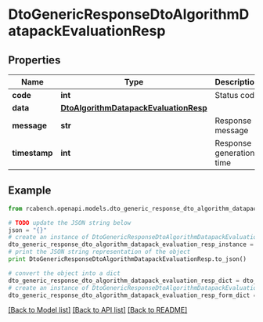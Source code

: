 # DtoGenericResponseDtoAlgorithmDatapackEvaluationResp


## Properties

Name | Type | Description | Notes
------------ | ------------- | ------------- | -------------
**code** | **int** | Status code | [optional] 
**data** | [**DtoAlgorithmDatapackEvaluationResp**](DtoAlgorithmDatapackEvaluationResp.md) |  | [optional] 
**message** | **str** | Response message | [optional] 
**timestamp** | **int** | Response generation time | [optional] 

## Example

```python
from rcabench.openapi.models.dto_generic_response_dto_algorithm_datapack_evaluation_resp import DtoGenericResponseDtoAlgorithmDatapackEvaluationResp

# TODO update the JSON string below
json = "{}"
# create an instance of DtoGenericResponseDtoAlgorithmDatapackEvaluationResp from a JSON string
dto_generic_response_dto_algorithm_datapack_evaluation_resp_instance = DtoGenericResponseDtoAlgorithmDatapackEvaluationResp.from_json(json)
# print the JSON string representation of the object
print DtoGenericResponseDtoAlgorithmDatapackEvaluationResp.to_json()

# convert the object into a dict
dto_generic_response_dto_algorithm_datapack_evaluation_resp_dict = dto_generic_response_dto_algorithm_datapack_evaluation_resp_instance.to_dict()
# create an instance of DtoGenericResponseDtoAlgorithmDatapackEvaluationResp from a dict
dto_generic_response_dto_algorithm_datapack_evaluation_resp_form_dict = dto_generic_response_dto_algorithm_datapack_evaluation_resp.from_dict(dto_generic_response_dto_algorithm_datapack_evaluation_resp_dict)
```
[[Back to Model list]](../README.md#documentation-for-models) [[Back to API list]](../README.md#documentation-for-api-endpoints) [[Back to README]](../README.md)


